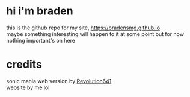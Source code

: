 # hi i'm braden
this is the github repo for my site, https://bradensmg.github.io<br>maybe something interesting will happen to it at some point but for now nothing important's on here<br>
# credits<br>
sonic mania web version by <a href="https://github.com/Revolution641/Sonic-Mania-Web-">Revolution641</a><br>website by me lol
